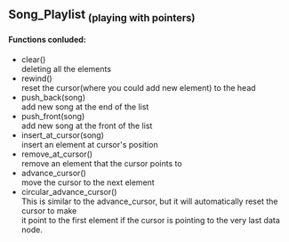 ## Song_Playlist <sub>(playing with pointers)</sub>
#### Functions conluded:
- clear() <br />
deleting all the elements
- rewind() <br />
reset the cursor(where you could add new element) to the head
- push_back(song) <br />
add new song at the end of the list
- push_front(song) <br />
add new song at the front of the list
- insert_at_cursor(song) <br />
insert an element at cursor's position
- remove_at_cursor() <br />
remove an element that the cursor points to
- advance_cursor() <br />
move the cursor to the next element
- circular_advance_cursor() <br />
This is similar to the advance_cursor, but it will automatically reset the cursor to make <br />
it point to the first element if the cursor is pointing to the very last data node.
